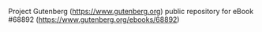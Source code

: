 Project Gutenberg (https://www.gutenberg.org) public repository for
eBook #68892 (https://www.gutenberg.org/ebooks/68892)
